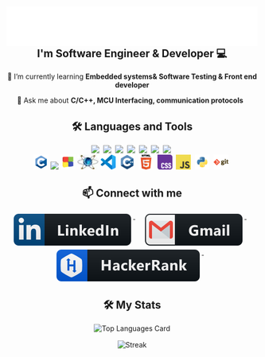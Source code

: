 <img align="right" alt="Coding" width="1000" height="80" src="/elsayed.svg">
<div align="center">
<p>
<img src="" alt=""></p>
<h2 align="center" font-size:"20px"="">I'm Software Engineer & Developer 💻 </h2>
<p>🌱 I’m currently learning <strong>Embedded systems& Software Testing & Front end developer</strong></p>

<p>💬 Ask me about <strong>C/C++, MCU Interfacing, communication protocols</strong>
<img src="" alt="">
<img src="" alt=""></p>
</div>

<h2 align="center">🛠 Languages and Tools</h2>
<div align="center">
<img src="https://img.shields.io/badge/C-00599C?logo=c&logoColor=white">&nbsp;
<img src="https://img.shields.io/badge/C++-%2300599C.svg?logo=c%2B%2B&logoColor=white">&nbsp;
<img src="https://img.shields.io/badge/HTML-%23E34F26.svg?logo=html5&logoColor=white">&nbsp;
<img src="https://img.shields.io/badge/CSS-1572B6?logo=css3&logoColor=fff">&nbsp;
<img src="https://img.shields.io/badge/JavaScript-F7DF1E?logo=javascript&logoColor=000">&nbsp;
<img src="https://img.shields.io/badge/Python-3776AB?logo=python&logoColor=fff">&nbsp;
<img src="https://img.shields.io/badge/WebAssembly-654FF0?logo=webassembly&logoColor=fff">&nbsp;
</div> 
<div align="center">  
<code><img height="30" src="https://raw.githubusercontent.com/github/explore/80688e429a7d4ef2fca1e82350fe8e3517d3494d/topics/c/c.png"></code>
<code><img height="30" src="/Microchip studio.avif" ></code>
<code><img height="30" src="/codeblock.svg" ></code>
<code><img height="30" src="/proteus.webp" ></code>
<code><img height="30" src="https://raw.githubusercontent.com/github/explore/80688e429a7d4ef2fca1e82350fe8e3517d3494d/topics/visual-studio-code/visual-studio-code.png"></code>&nbsp;
<code><img height="30" src="https://raw.githubusercontent.com/github/explore/80688e429a7d4ef2fca1e82350fe8e3517d3494d/topics/cpp/cpp.png"></code>&nbsp;
<code><img height = "30" src = "https://raw.githubusercontent.com/github/explore/80688e429a7d4ef2fca1e82350fe8e3517d3494d/topics/html/html.png"></code>&nbsp;
<code><img height = "30" src = "https://raw.githubusercontent.com/github/explore/80688e429a7d4ef2fca1e82350fe8e3517d3494d/topics/css/css.png"></code>&nbsp;
<code><img height="30" src="https://raw.githubusercontent.com/github/explore/80688e429a7d4ef2fca1e82350fe8e3517d3494d/topics/javascript/javascript.png"></code>&nbsp;
<code><img height="30" src="https://raw.githubusercontent.com/github/explore/80688e429a7d4ef2fca1e82350fe8e3517d3494d/topics/python/python.png"></code>&nbsp;
<code><img height="30" src="https://raw.githubusercontent.com/github/explore/80688e429a7d4ef2fca1e82350fe8e3517d3494d/topics/git/git.png"></code>&nbsp;</div>

<h2 align="center">📫 Connect with me</h2>
<div align="center">  
  <a href="https://www.linkedin.com/in/elsayed-hossny-443a24238/">
    <img src="https://raw.githubusercontent.com/AbhishekMaira10/AbhishekMaira10/master/Resources/svg/linkedin.svg" alt="LinkedIn"
style="vertical-align:top; margin:4px">
  </a>&nbsp;&nbsp;&nbsp;
  
  <a href="mailto:elsayedhossny909@gmail.com">
    <img src="https://raw.githubusercontent.com/AbhishekMaira10/AbhishekMaira10/master/Resources/svg/gmail.svg" alt="Gmail" style="vertical-align:top; margin:4px">
  </a>&nbsp;&nbsp;&nbsp;

  <a href="https://www.hackerrank.com/profile/elsayedhossny909">
    <img src="https://raw.githubusercontent.com/AbhishekMaira10/AbhishekMaira10/master/Resources/svg/hackerrank.svg" alt="hackerrank" style="vertical-align:top; margin:4px">
  </a>&nbsp;&nbsp;&nbsp;</div>

<h2 align="center">🛠 My Stats</h2>
<div align="center">
<img src="https://github-readme-stats.vercel.app/api/top-langs/?username=ElsayedHossny&theme=dark" alt="Top Languages Card">
<p><img align="center" src="https://github-readme-streak-stats.herokuapp.com/?user=ElsayedHossny&theme=dark" alt="Streak" /></p></div>

